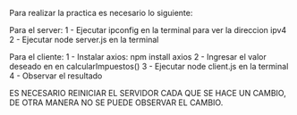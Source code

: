 Para realizar la practica es necesario lo siguiente: 

Para el server: 
1 - Ejecutar ipconfig en la terminal para ver la direccion ipv4
2 - Ejecutar node server.js en la terminal

Para el cliente: 
1 - Instalar axios: npm install axios
2 - Ingresar el valor deseado en en calcularImpuestos()
3 - Ejecutar node client.js en la terminal
4 - Observar el resultado

ES NECESARIO REINICIAR EL SERVIDOR CADA QUE SE HACE UN CAMBIO, DE OTRA MANERA NO SE PUEDE OBSERVAR EL CAMBIO.
